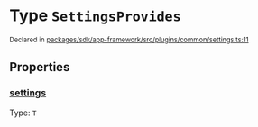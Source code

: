 # Type `SettingsProvides`
<sub>Declared in [packages/sdk/app-framework/src/plugins/common/settings.ts:11](https://github.com/dxos/dxos/blob/061d3392e/packages/sdk/app-framework/src/plugins/common/settings.ts#L11)</sub>




## Properties
### [settings](https://github.com/dxos/dxos/blob/061d3392e/packages/sdk/app-framework/src/plugins/common/settings.ts#L12)
Type: <code>T</code>





